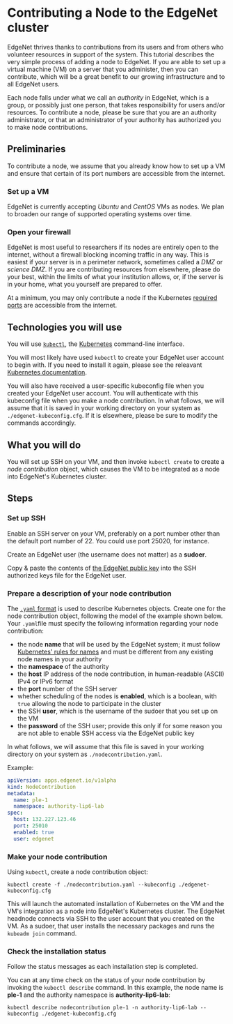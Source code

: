 # Contributing a Node to the EdgeNet cluster

EdgeNet thrives thanks to contributions from its users and from others who volunteer resources in support of the system. This tutorial describes the very simple process of adding a node to EdgeNet. If you are able to set up a virtual machine (VM) on a server that you administer, then you can contribute, which will be a great benefit to our growing infrastructure and to all EdgeNet users.

Each node falls under what we call an *authority* in EdgeNet, which is a group, or possibly just one person, that takes responsibility for users and/or resources. To contribute a node, please be sure that you are an authority administrator, or that an administrator of your authority has authorized you to make node contributions.

## Preliminaries

To contribute a node, we assume that you already know how to set up a VM and ensure that certain of its port numbers are accessible from the internet. 

### Set up a VM

EdgeNet is currently accepting *Ubuntu* and *CentOS* VMs as nodes. We plan to broaden our range of supported operating systems over time.

### Open your firewall

EdgeNet is most useful to researchers if its nodes are entirely open to the internet, without a firewall blocking incoming traffic in any way. This is easiest if your server is in a perimeter network, sometimes called a *DMZ* or *science DMZ*. If you are contributing resources from elsewhere, please do your best, within the limits of what your institution allows, or, if the server is in your home, what you yourself are prepared to offer.

At a minimum, you may only contribute a node if the Kubernetes [required ports](https://kubernetes.io/docs/setup/production-environment/tools/kubeadm/install-kubeadm/#check-required-ports) are accessible from the internet. 

## Technologies you will use

You will use [``kubectl``](https://kubernetes.io/docs/reference/kubectl/overview/), the [Kubernetes](https://kubernetes.io/) command-line interface.

You will most likely have used ``kubectl`` to create your EdgeNet user account to begin with. If you need to install it again, please see the releavant [Kubernetes documentation](https://kubernetes.io/docs/tasks/tools/install-kubectl/).
 
You will also have received a user-specific kubeconfig file when you created your EdgeNet user account. You will authenticate with this kubeconfig file when you make a node contribution. In what follows, we will assume that it is saved in your working directory on your system as ``./edgenet-kubeconfig.cfg``. If it is elsewhere, please be sure to modify the commands accordingly.


## What you will do

You will set up SSH on your VM, and then invoke ```kubectl create``` to create a *node contribution* object, which causes the VM to be integrated as a node into EdgeNet's Kubernetes cluster.


## Steps

### Set up SSH

Enable an SSH server on your VM, preferably on a port number other than the default port number of 22. You could use port 25020, for instance.

Create an EdgeNet user (the username does not matter) as a **sudoer**.

Copy & paste the contents of [the EdgeNet public key](https://github.com/EdgeNet-project/headnode/blob/release-1.0/config/id_rsa.pub) into the SSH authorized keys file for the EdgeNet user.

### Prepare a description of your node contribution

The [``.yaml`` format](https://kubernetes.io/docs/concepts/overview/working-with-objects/kubernetes-objects/) is used to describe Kubernetes objects. Create one for the node contribution object, following the model of the example shown below. Your ``.yaml``file must specify the following information regarding your node contribution:
- the node **name** that will be used by the EdgeNet system; it must follow [Kubernetes' rules for names](https://kubernetes.io/docs/concepts/overview/working-with-objects/names/) and must be different from any existing node names in your authority
- the **namespace** of the authority
- the **host** IP address of the node contribution, in human-readable (ASCII) IPv4 or IPv6 format
- the **port** number of the SSH server 
- whether scheduling of the nodes is **enabled**, which is a boolean, with ```true``` allowing the node to participate in the cluster
- the SSH **user**, which is the username of the sudoer that you set up on the VM
- the **password** of the SSH user; provide this only if for some reason you are not able to enable SSH access via the EdgeNet public key

In what follows, we will assume that this file is saved in your working directory on your system as ``./nodecontribution.yaml``.

Example:
```yaml
apiVersion: apps.edgenet.io/v1alpha
kind: NodeContribution
metadata:
  name: ple-1
  namespace: authority-lip6-lab
spec:
  host: 132.227.123.46
  port: 25010
  enabled: true
  user: edgenet
```

### Make your node contribution

Using ``kubectl``, create a node contribution object:

```
kubectl create -f ./nodecontribution.yaml --kubeconfig ./edgenet-kubeconfig.cfg
```

This will launch the automated installation of Kubernetes on the VM and the VM's integration as a node into EdgeNet's Kubernetes cluster. The EdgeNet headnode connects via SSH to the user account that you created on the VM. As a sudoer, that user installs the necessary packages and runs the ```kubeadm join``` command.


### Check the installation status

Follow the status messages as each installation step is completed.

You can at any time check on the status of your node contribution by invoking the ```kubectl describe``` command. In this example, the node name is **ple-1** and the authority namespace is **authority-lip6-lab**:

```
kubectl describe nodecontribution ple-1 -n authority-lip6-lab --kubeconfig ./edgenet-kubeconfig.cfg
```
